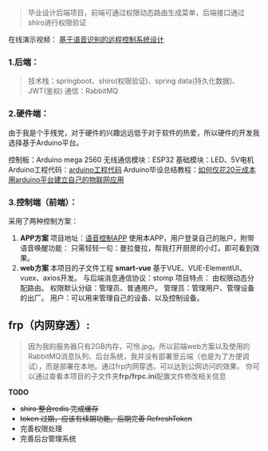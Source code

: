 > 毕业设计后端项目，前端可通过权限动态路由生成菜单，后端接口通过shiro进行权限验证

在线演示视频： [基于语音识别的远程控制系统设计](https://www.bilibili.com/video/BV1mg4y1B72M)
### 1.后端：

>技术栈：springboot、shiro(权限验证)、spring data(持久化数据)、 JWT(鉴权) 通信：RabbitMQ

### 2.硬件端：

由于我是个手残党，对于硬件的兴趣远远低于对于软件的热爱，所以硬件的开发我选择基于Arduino平台。

控制板：Arduino mega 2560
无线通信模块：ESP32
基础模块：LED、5V电机
Arduino工程代码：[arduino工程代码](https://github.com/RavenCri/arduino-GraduationProject)
Arduino毕设总结教程：[如何仅花20元成本用arduino平台建立自己的物联网应用](https://blog.csdn.net/huijiaaa1/article/details/105383074)

### 3.控制端（前端）：

采用了两种控制方案：

1. **APP方案**
    项目地址：[语音控制APP](https://github.com/RavenCri/VoiceControl)
    使用本APP，用户登录自己的账户，附带语音唤醒功能：
    只需轻轻一句：曼拉曼拉，帮我打开厨房的小灯。即可看到效果。
2. **web方案**
    本项目的子文件工程 **smart-vue**
    基于VUE、VUE-ElementUI、vuex、axios开发。
    与后端消息通信协议：stomp
    项目特点：
        由权限动态分配路由。
        权限默认分级：管理员、普通用户。
        管理员：管理用户、管理设备的出厂。
        用户：可以用来管理自己的设备、以及控制设备。

## frp（内网穿透）:
>因为我的服务器只有2GB内存，可怜.jpg。所以前端web方案以及使用的RabbitMQ消息队列、后台系统，我并没有部署至云端（也是为了方便调试），而是部署在本地。通过frp内网穿透。可以达到公网访问的效果。
 你可以通过查看本项目的子文件夹**frp/frpc.ini**配置文件修改相关信息

**TODO**

- ~~shiro 整合redis 完成缓存~~
- ~~token 过期，应该有续期功能。后期完善 RefreshToken~~
- 完善权限处理
- 完善后台管理系统